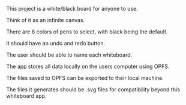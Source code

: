 This project is a white/black board for anyone to use.

Think of it as an infinite canvas.

There are 6 colors of pens to select, with black being the default.

It should have an undo and redo button.

The user should be able to name each whiteboard.

The app stores all data locally on the users computer using OPFS.

The files saved to OPFS can be exported to their local machine.

The files it generates should be .svg files for compatibility beyond this whiteboard app.